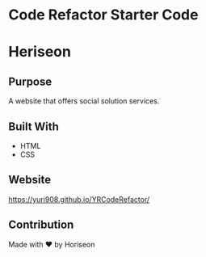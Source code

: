 # Code Refactor Starter Code
# Heriseon

## Purpose
A website that offers social solution services.

## Built With
* HTML
* CSS

## Website
https://yuri908.github.io/YRCodeRefactor/

## Contribution
Made with ❤️ by Horiseon
